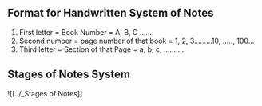 
## Format for Handwritten System of Notes

1. First letter = Book Number = A, B, C ......
2. Second number = page number of that book = 1, 2, 3.........10, ....., 100...
3. Third letter = Section of that Page = a, b, c, ...........

## Stages of Notes System
![[../_Stages of Notes]]

